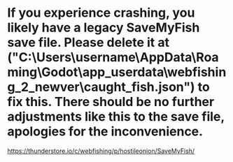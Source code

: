 # If you experience crashing, you likely have a legacy SaveMyFish save file. Please delete it at ("C:\Users\username\AppData\Roaming\Godot\app_userdata\webfishing_2_newver\caught_fish.json") to fix this. There should be no further adjustments like this to the save file, apologies for the inconvenience.

https://thunderstore.io/c/webfishing/p/hostileonion/SaveMyFish/
